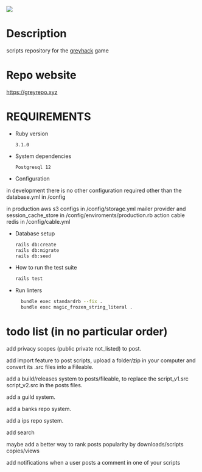 ![](https://i.imgur.com/imxw85B.png)

# Description

scripts repository for the [greyhack](https://store.steampowered.com/app/605230/Grey_Hack/) game

# Repo website
https://greyrepo.xyz

# REQUIREMENTS


* Ruby version

  ```
  3.1.0
  ```

* System dependencies

  ```
  Postgresql 12
  ```

* Configuration

in development there is no other configuration required other than the database.yml in /config

in production
aws s3 configs in /config/storage.yml
mailer provider and session_cache_store in /config/enviroments/production.rb
action cable redis in /config/cable.yml


* Database setup

  ```sh
  rails db:create
  rails db:migrate
  rails db:seed
  ```

* How to run the test suite

  ```sh
  rails test
  ```

* Run linters

  ```sh
    bundle exec standardrb --fix .
    bundle exec magic_frozen_string_literal .
  ```

# todo list (in no particular order)

add privacy scopes (public private not_listed) to post.

add import feature to post scripts, upload a folder/zip in your computer and convert its .src files into a Fileable.

add a build/releases system to posts/fileable, to replace the script_v1.src script_v2.src in the posts files.

add a guild system.

add a banks repo system.

add a ips repo system.

add search

maybe add a better way to rank posts popularity by downloads/scripts copies/views

add notifications when a user posts a comment in one of your scripts

